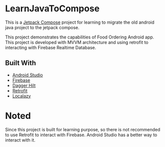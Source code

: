 # LearnJavaToCompose
This is a [Jetpack Compose](https://developer.android.com/jetpack/compose) project for learning to migrate the old android java project to the jetpack compose.

This project demonstrates the capabilities of Food Ordering Android app. This project is developed with MVVM architecture and using retrofit to interacting with Firebase Realtime Database.

## Built With
* [Android Studio](https://developer.android.com/studio)
* [Firebase](https://firebase.google.com/)
* [Dagger Hilt](https://developer.android.com/training/dependency-injection/hilt-android)
* [Retrofit](https://square.github.io/retrofit/)
* [Localazy](https://localazy.com/)

# Noted
Since this project is built for learning purpose, so there is not recommended to use Retrofit to interact with Firebase. Android Studio has a better way to interact with it.
